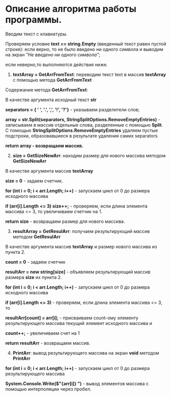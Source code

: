# Описание алгоритма работы программы.

Вводим текст с клавиатуры.

Проверяем условие **text == string.Empty** (введенный текст равен пустой строке):
если верно, то не было введено ни одного символа и выводим на экран *"Не введено ни одного символа"*;

если неверно,то выполняются действия ниже.

1. **textArray = GetArrFromText**: переводим текст text в массив **textArray** с помощью метода **GetArrFromText**

Содержание метода **GetArrFromText**:

В качестве аргумента исходный текст **str**

**separators = { ' ', '.', ',', '!', '?'}** - указываем разделители слов;

**array = str.Split(separators, StringSplitOptions.RemoveEmptyEntries)** - записываем в массив отдельные слова, разделенные с помощью **Split**. С помощью **StringSplitOptions.RemoveEmptyEntries** удаляем пустые подстроки, образовавшиеся в результате удаления самих separators

**return array - возвращаем массив.**

2. **size = GetSizeNewArr**: находим размер для нового массива методом **GetSizeNewArr**

В качестве аргумента массив **textArray**

**size = 0** - задаем счетчик.

**for (int i = 0; i < arr.Length; i++)**  - запускаем цикл от 0 до размера исходного массива

**if (arr[i].Length <= 3) size++;** - проверяем, если длина элемента массива <= 3, то увеличиваем счетчик на 1.

**return size** - возвращаем размер для нового массива.

3. **resultArray = GetResulArr**: получаем результирующий массив методом **GetResulArr**

В качестве аргумента массив **textArray** и размер нового массива из пункта 2.

**count = 0** - задаем счетчик

**resultArr = new string[size]** - объявляем результирующий массив размера **size** их пункта 2.

**for (int i = 0; i < arr.Length; i++)** - запускаем цикл от 0 до размера исходного массива
    
**if (arr[i].Length <= 3)** - проверяем, если длина элемента массива <= 3, то

**resultArr[count] = arr[i];** - присваиваем count-ому элементу результирующего массива текущий элемент исходного массива и

**count++;** - увеличиваем счет на 1

**return resultArr** - возвращаем массив.

4. **PrintArr**: вывод результирующего массива на экран **void** методом **PrintArr**

**for (int i = 0; i < arr.Length; i++)** - запускаем цикл от 0 до размера результирующего массива

**System.Console.Write($"{arr[i]} ")** - вывод элементов массива с помощью интерполяции через пробел.
